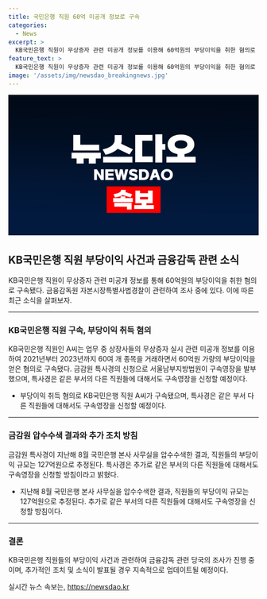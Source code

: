 ```yaml
---
title: 국민은행 직원 60억 미공개 정보로 구속
categories:
  - News
excerpt: >
  KB국민은행 직원이 무상증자 관련 미공개 정보를 이용해 60억원의 부당이익을 취한 혐의로 구속됐다. 거래 규모와 부당이익이 큰 A씨를 시작으로 다른 직원들에 대해서도 구속영장을 신청할 예정이다. 지난해 8월 국민은행 본사 사무실을 압수수색한 결과, 이들이 챙긴 부당이득의 규모는 127억원으로 파악됐다. [최희석 기자]
feature_text: >
  KB국민은행 직원이 무상증자 관련 미공개 정보를 이용해 60억원의 부당이익을 취한 혐의로 구속됐다. 거래 규모와 부당이익이 큰 A씨를 시작으로 다른 직원들에 대해서도 구속영장을 신청할 예정이다. 지난해 8월 국민은행 본사 사무실을 압수수색한 결과, 이들이 챙긴 부당이득의 규모는 127억원으로 파악됐다. [최희석 기자]
image: '/assets/img/newsdao_breakingnews.jpg'
---
```


<p><img src="/assets/img/newsdao_breakingnews.jpg" alt="bookingtag 속보" /></p>

<h2 data-ke-size="size26">KB국민은행 직원 부당이익 사건과 금융감독 관련 소식</h2>

<p data-ke-size="size16">KB국민은행 직원이 무상증자 관련 미공개 정보를 통해 60억원의 부당이익을 취한 혐의로 구속됐다. 금융감독원 자본시장특별사법경찰이 관련하여 조사 중에 있다. 이에 따른 최근 소식을 살펴보자.</p>

<hr>

<h3>KB국민은행 직원 구속, 부당이익 취득 혐의</h3>

<p data-ke-size="size16">KB국민은행 직원인 A씨는 업무 중 상장사들의 무상증자 실시 관련 미공개 정보를 이용하여 2021년부터 2023년까지 60여 개 종목을 거래하면서 60억원 가량의 부당이익을 얻은 혐의로 구속됐다. 금감원 특사경의 신청으로 서울남부지방법원이 구속영장을 발부했으며, 특사경은 같은 부서의 다른 직원들에 대해서도 구속영장을 신청할 예정이다.</p>

<ul>
  <li>부당이익 취득 혐의로 KB국민은행 직원 A씨가 구속됐으며, 특사경은 같은 부서 다른 직원들에 대해서도 구속영장을 신청할 예정이다.</li>
</ul>

<hr>

<h3>금감원 압수수색 결과와 추가 조치 방침</h3>

<p data-ke-size="size16">금감원 특사경이 지난해 8월 국민은행 본사 사무실을 압수수색한 결과, 직원들의 부당이익 규모는 127억원으로 추정된다. 특사경은 추가로 같은 부서의 다른 직원들에 대해서도 구속영장을 신청할 방침이라고 밝혔다.</p>

<ul>
  <li>지난해 8월 국민은행 본사 사무실을 압수수색한 결과, 직원들의 부당이익 규모는 127억원으로 추정된다. 추가로 같은 부서의 다른 직원들에 대해서도 구속영장을 신청할 방침이다.</li>
</ul>

<hr>

<h3>결론</h3>

<p data-ke-size="size16">KB국민은행 직원들의 부당이익 사건과 관련하여 금융감독 관련 당국의 조사가 진행 중이며, 추가적인 조치 및 소식이 발표될 경우 지속적으로 업데이트될 예정이다.</p>
실시간 뉴스 속보는, <a href="https://newsdao.kr" rel="dofollow">https://newsdao.kr</a>


